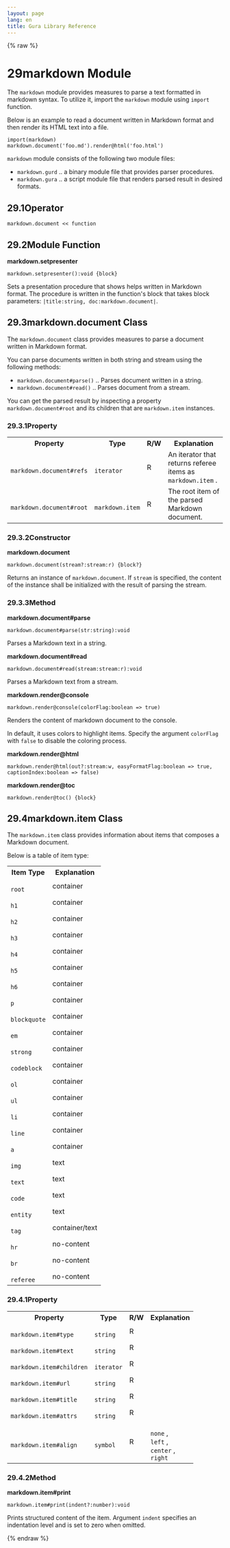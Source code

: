 ```yaml
---
layout: page
lang: en
title: Gura Library Reference
---
```


{% raw %}
<h1><span class="caption-index-1">29</span><a name="anchor-29"></a>markdown Module</h1>
<p>
The <code>markdown</code> module provides measures to parse a text formatted in markdown syntax. To utilize it, import the <code>markdown</code> module using <code>import</code> function.
</p>
<p>
Below is an example to read a document written in Markdown format and then render its HTML text into a file.
</p>
<pre><code>import(markdown)
markdown.document('foo.md').render@html('foo.html')
</code></pre>
<p>
<code>markdown</code> module consists of the following two module files:
</p>
<ul>
<li><code>markdown.gurd</code> .. a binary module file that provides parser procedures.</li>
<li><code>markdown.gura</code> .. a script module file that renders parsed result in desired formats.</li>
</ul>
<h2><span class="caption-index-2">29.1</span><a name="anchor-29-1"></a>Operator</h2>
<p>
<code>markdown.document &lt;&lt; function</code>
</p>
<h2><span class="caption-index-2">29.2</span><a name="anchor-29-2"></a>Module Function</h2>
<p>
<strong>markdown.setpresenter</strong>
</p>
<p>
<code>markdown.setpresenter():void {block}</code>
</p>
<p>
Sets a presentation procedure that shows helps written in Markdown format. The procedure is written in the function's block that takes block parameters: <code>|title:string, doc:markdown.document|</code>.
</p>
<h2><span class="caption-index-2">29.3</span><a name="anchor-29-3"></a>markdown.document Class</h2>
<p>
The <code>markdown.document</code> class provides measures to parse a document written in Markdown format.
</p>
<p>
You can parse documents written in both string and stream using the following methods:
</p>
<ul>
<li><code>markdown.document#parse()</code> .. Parses document written in a string.</li>
<li><code>markdown.document#read()</code> .. Parses document from a stream.</li>
</ul>
<p>
You can get the parsed result by inspecting a property <code>markdown.document#root</code> and its children that are <code>markdown.item</code> instances.
</p>
<h3><span class="caption-index-3">29.3.1</span><a name="anchor-29-3-1"></a>Property</h3>
<p>
<table>
<tr>
<th>
Property</th>
<th>
Type</th>
<th>
R/W</th>
<th>
Explanation</th>
</tr>


<tr>
<td>
<code>
markdown.document#refs</code>
</td>
<td>
<code>
iterator</code>
</td>
<td>
R</td>

<td>
An iterator that returns referee items as <code>
markdown.item</code>
.</td>
</tr>


<tr>
<td>
<code>
markdown.document#root</code>
</td>
<td>
<code>
markdown.item</code>
</td>
<td>
R</td>

<td>
The root item of the parsed Markdown document.</td>
</tr>


</table>

</p>
<h3><span class="caption-index-3">29.3.2</span><a name="anchor-29-3-2"></a>Constructor</h3>
<p>
<strong>markdown.document</strong>
</p>
<p>
<code>markdown.document(stream?:stream:r) {block?}</code>
</p>
<p>
Returns an instance of <code>markdown.document</code>. If <code>stream</code> is specified, the content of the instance shall be initialized with the result of parsing the stream.
</p>
<h3><span class="caption-index-3">29.3.3</span><a name="anchor-29-3-3"></a>Method</h3>
<p>
<strong>markdown.document#parse</strong>
</p>
<p>
<code>markdown.document#parse(str:string):void</code>
</p>
<p>
Parses a Markdown text in a string.
</p>
<p>
<strong>markdown.document#read</strong>
</p>
<p>
<code>markdown.document#read(stream:stream:r):void</code>
</p>
<p>
Parses a Markdown text from a stream.
</p>
<p>
<strong>markdown.render@console</strong>
</p>
<p>
<code>markdown.render@console(colorFlag:boolean =&gt; true)</code>
</p>
<p>
Renders the content of markdown document to the console.
</p>
<p>
In default, it uses colors to highlight items. Specify the argument <code>colorFlag</code> with <code>false</code> to disable the coloring process.
</p>
<p>
<strong>markdown.render@html</strong>
</p>
<p>
<code>markdown.render@html(out?:stream:w, easyFormatFlag:boolean =&gt; true, captionIndex:boolean =&gt; false)</code>
</p>
<p>
<strong>markdown.render@toc</strong>
</p>
<p>
<code>markdown.render@toc() {block}</code>
</p>
<h2><span class="caption-index-2">29.4</span><a name="anchor-29-4"></a>markdown.item Class</h2>
<p>
The <code>markdown.item</code> class provides information about items that composes a Markdown document.
</p>
<p>
Below is a table of item type:
</p>
<p>
<table>
<tr>
<th>
Item Type</th>
<th>
Explanation</th>
</tr>


<tr>
<td>
<code>
root</code>
</td>
<td>
container</td>
</tr>

<tr>
<td>
<code>
h1</code>
</td>
<td>
container</td>
</tr>

<tr>
<td>
<code>
h2</code>
</td>
<td>
container</td>
</tr>

<tr>
<td>
<code>
h3</code>
</td>
<td>
container</td>
</tr>

<tr>
<td>
<code>
h4</code>
</td>
<td>
container</td>
</tr>

<tr>
<td>
<code>
h5</code>
</td>
<td>
container</td>
</tr>

<tr>
<td>
<code>
h6</code>
</td>
<td>
container</td>
</tr>

<tr>
<td>
<code>
p</code>
</td>
<td>
container</td>
</tr>

<tr>
<td>
<code>
blockquote</code>
</td>
<td>
container</td>
</tr>

<tr>
<td>
<code>
em</code>
</td>
<td>
container</td>
</tr>

<tr>
<td>
<code>
strong</code>
</td>
<td>
container</td>
</tr>

<tr>
<td>
<code>
codeblock</code>
</td>
<td>
container</td>
</tr>

<tr>
<td>
<code>
ol</code>
</td>
<td>
container</td>
</tr>

<tr>
<td>
<code>
ul</code>
</td>
<td>
container</td>
</tr>

<tr>
<td>
<code>
li</code>
</td>
<td>
container</td>
</tr>

<tr>
<td>
<code>
line</code>
</td>
<td>
container</td>
</tr>

<tr>
<td>
<code>
a</code>
</td>
<td>
container</td>
</tr>

<tr>
<td>
<code>
img</code>
</td>
<td>
text</td>
</tr>

<tr>
<td>
<code>
text</code>
</td>
<td>
text</td>
</tr>

<tr>
<td>
<code>
code</code>
</td>
<td>
text</td>
</tr>

<tr>
<td>
<code>
entity</code>
</td>
<td>
text</td>
</tr>

<tr>
<td>
<code>
tag</code>
</td>
<td>
container/text</td>
</tr>

<tr>
<td>
<code>
hr</code>
</td>
<td>
no-content</td>
</tr>

<tr>
<td>
<code>
br</code>
</td>
<td>
no-content</td>
</tr>

<tr>
<td>
<code>
referee</code>
</td>
<td>
no-content</td>
</tr>


</table>

</p>
<h3><span class="caption-index-3">29.4.1</span><a name="anchor-29-4-1"></a>Property</h3>
<p>
<table>
<tr>
<th>
Property</th>
<th>
Type</th>
<th>
R/W</th>
<th>
Explanation</th>
</tr>


<tr>
<td>
<code>
markdown.item#type</code>
</td>
<td>
<code>
string</code>
</td>
<td>
R</td>

<td>
</td>
</tr>


<tr>
<td>
<code>
markdown.item#text</code>
</td>
<td>
<code>
string</code>
</td>
<td>
R</td>

<td>
</td>
</tr>


<tr>
<td>
<code>
markdown.item#children</code>
</td>
<td>
<code>
iterator</code>
</td>
<td>
R</td>

<td>
</td>
</tr>


<tr>
<td>
<code>
markdown.item#url</code>
</td>
<td>
<code>
string</code>
</td>
<td>
R</td>

<td>
</td>
</tr>


<tr>
<td>
<code>
markdown.item#title</code>
</td>
<td>
<code>
string</code>
</td>
<td>
R</td>

<td>
</td>
</tr>


<tr>
<td>
<code>
markdown.item#attrs</code>
</td>
<td>
<code>
string</code>
</td>
<td>
R</td>

<td>
</td>
</tr>


<tr>
<td>
<code>
markdown.item#align</code>
</td>
<td>
<code>
symbol</code>
</td>
<td>
R</td>

<td>
<code>
none</code>
, <code>
left</code>
, <code>
center</code>
, <code>
right</code>
</td>
</tr>


</table>

</p>
<h3><span class="caption-index-3">29.4.2</span><a name="anchor-29-4-2"></a>Method</h3>
<p>
<strong>markdown.item#print</strong>
</p>
<p>
<code>markdown.item#print(indent?:number):void</code>
</p>
<p>
Prints structured content of the item. Argument <code>indent</code> specifies an indentation level and is set to zero when omitted.
</p>
<p />

{% endraw %}
